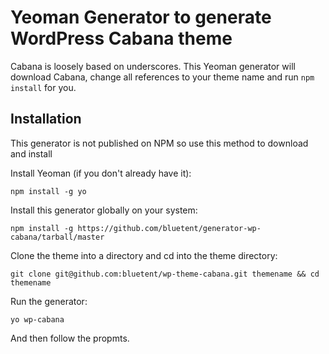 # Yeoman Generator to generate WordPress Cabana theme

Cabana is loosely based on underscores. This Yeoman generator will download Cabana, change all references to your theme name and run `npm install` for you.

## Installation

This generator is not published on NPM so use this method to download and install

Install Yeoman (if you don't already have it):

``` npm install -g yo ```

Install this generator globally on your system:

```npm install -g https://github.com/bluetent/generator-wp-cabana/tarball/master```

Clone the theme into a directory and cd into the theme directory:

``` git clone git@github.com:bluetent/wp-theme-cabana.git themename && cd themename ```

Run the generator:

``` yo wp-cabana ```

And then follow the propmts.

